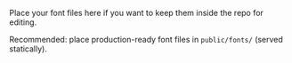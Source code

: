Place your font files here if you want to keep them inside the repo for editing.

Recommended: place production-ready font files in `public/fonts/` (served statically).

